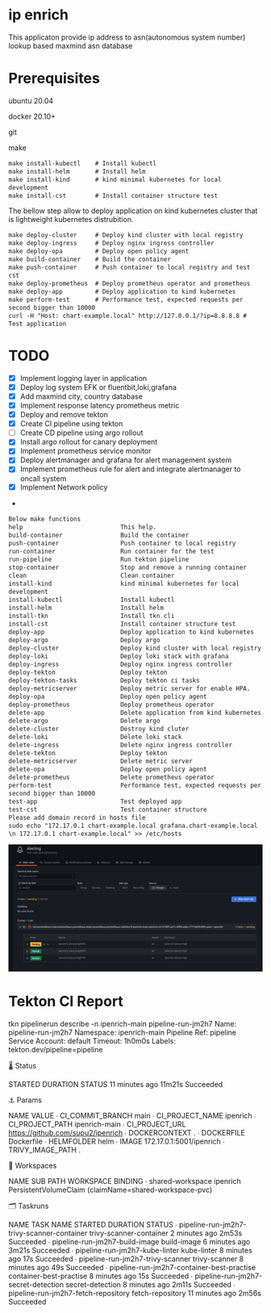 # ip enrich 
This applicaton provide ip address to asn(autonomous system number) lookup based maxmind asn database

# Prerequisites
ubuntu 20.04

docker 20.10+

git

make
```
make install-kubectl    # Install kubectl
make install-helm       # Install helm
make install-kind       # kind minimal kubernetes for local development
make install-cst        # Install container structure test 
```
The bellow step allow to deploy application on kind kubernetes cluster that is lightweight kubernetes distrubition.
```
make deploy-cluster     # Deploy kind cluster with local registry
make deploy-ingress     # Deploy nginx ingress controller
make deploy-opa         # Deploy open policy agent
make build-container    # Build the container
make push-container     # Push container to local registry and test cst
make deploy-prometheus  # Deploy prometheus operator and prometheus
make deploy-app         # Deploy application to kind kubernetes 
make perform-test       # Performance test, expected requests per second bigger than 10000
curl -H "Host: chart-example.local" http://127.0.0.1/?ip=8.8.8.8 # Test application
```
# TODO
- [x] Implement logging layer in application
- [x] Deploy log system EFK or fluentbit,loki,grafana
- [x] Add maxmind city, country database
- [x] Implement response latency prometheus metric
- [x] Deploy and remove tekton
- [x] Create CI pipeline using tekton
- [ ] Create CD pipeline using argo rollout
- [x] Install argo rollout for canary deployment 
- [x] Implement prometheus service monitor
- [x] Deploy alertmanager and grafana for alert management system
- [x] Implement prometheus rule for alert and integrate alertmanager to oncall system
- [x] Implement Network policy
- 
```
Below make functions
help                           This help.
build-container                Build the container
push-container                 Push container to local registry
run-container                  Run container for the test
run-pipeline                   Run tekton pipeline
stop-container                 Stop and remove a running container
clean                          Clean container 
install-kind                   kind minimal kubernetes for local development
install-kubectl                Install kubectl 
install-helm                   Install helm
install-tkn                    Install tkn cli
install-cst                    Install container structure test 
deploy-app                     Deploy application to kind kubernetes 
deploy-argo                    Deploy argo 
deploy-cluster                 Deploy kind cluster with local registry
deploy-loki                    Deploy loki stack with grafana
deploy-ingress                 Deploy nginx ingress controller
deploy-tekton                  Deploy tekton 
deploy-tekton-tasks            Deploy tekton ci tasks
deploy-metricserver            Deploy metric server for enable HPA. 
deploy-opa                     Deploy open policy agent
deploy-prometheus              Deploy prometheus operator
delete-app                     Delete application from kind kubernetes 
delete-argo                    Delete argo
delete-cluster                 Destroy kind cluter
delete-loki                    Delete loki stack
delete-ingress                 Delete nginx ingress controller
delete-tekton                  Deploy tekton 
delete-metricserver            Delete metric server 
delete-opa                     Deploy open policy agent
delete-prometheus              Delete prometheus operator
perform-test                   Performance test, expected requests per second bigger than 10000
test-app                       Test deployed app
test-cst                       Test container structure
Please add domain record in hosts file
sudo echo "172.17.0.1 chart-example.local grafana.chart-example.local \n 172.17.0.1 chart-example.local" >> /etc/hosts
```
![prometheus rule and grafana alert](image/alert.png)

# Tekton CI Report
tkn pipelinerun describe -n ipenrich-main pipeline-run-jm2h7
Name:              pipeline-run-jm2h7
Namespace:         ipenrich-main
Pipeline Ref:      pipeline
Service Account:   default
Timeout:           1h0m0s
Labels:
 tekton.dev/pipeline=pipeline

🌡️  Status

STARTED          DURATION   STATUS
11 minutes ago   11m21s     Succeeded

⚓ Params

 NAME                 VALUE
 ∙ CI_COMMIT_BRANCH   main
 ∙ CI_PROJECT_NAME    ipenrich
 ∙ CI_PROJECT_PATH    ipenrich-main
 ∙ CI_PROJECT_URL     https://github.com/supu2/ipenrich
 ∙ DOCKERCONTEXT      .
 ∙ DOCKERFILE         Dockerfile
 ∙ HELMFOLDER         helm
 ∙ IMAGE              172.17.0.1:5001/ipenrich
 ∙ TRIVY_IMAGE_PATH   .

📂 Workspaces

 NAME                 SUB PATH   WORKSPACE BINDING
 ∙ shared-workspace   ipenrich   PersistentVolumeClaim (claimName=shared-workspace-pvc)

🗂  Taskruns

 NAME                                           TASK NAME                 STARTED          DURATION   STATUS
 ∙ pipeline-run-jm2h7-trivy-scanner-container   trivy-scanner-container   2 minutes ago    2m53s      Succeeded
 ∙ pipeline-run-jm2h7-build-image               build-image               6 minutes ago    3m21s      Succeeded
 ∙ pipeline-run-jm2h7-kube-linter               kube-linter               8 minutes ago    17s        Succeeded
 ∙ pipeline-run-jm2h7-trivy-scanner             trivy-scanner             8 minutes ago    49s        Succeeded
 ∙ pipeline-run-jm2h7-container-best-practise   container-best-practise   8 minutes ago    15s        Succeeded
 ∙ pipeline-run-jm2h7-secret-detection          secret-detection          8 minutes ago    2m11s      Succeeded
 ∙ pipeline-run-jm2h7-fetch-repository          fetch-repository          11 minutes ago   2m56s      Succeeded